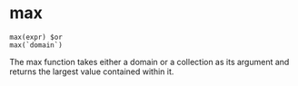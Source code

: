 # max

```essence
max(expr) $or
max(`domain`)
```

The max function takes either a domain or a collection as its argument and returns the largest value contained within it.
